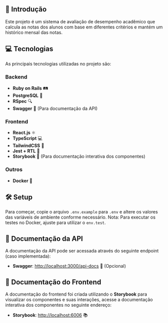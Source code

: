 ## 🧮 Introdução

Este projeto é um sistema de avaliação de desempenho acadêmico que calcula as notas dos alunos com base em diferentes critérios e mantém um histórico mensal das notas.

## 💻 Tecnologias

As principais tecnologias utilizadas no projeto são:

### Backend

- **Ruby on Rails** 🛤️
- **PostgreSQL** 🐘
- **RSpec** 🔍
- **Swagger** 📑 (Para documentação da API)

### Frontend

- **React.js** ⚛️
- **TypeScript** 💻
- **TailwindCSS** 🎨
- **Jest + RTL** 🧪
- **Storybook** 📖 (Para documentação interativa dos componentes)

### Outros
- **Docker** 🐋

## 🛠️ Setup
Para começar, copie o arquivo `.env.example` para `.env` e altere os valores das variáveis de ambiente conforme necessário.
Nota: Para executar os testes no Docker, ajuste para utilizar o `env.test`.

## 📖 Documentação da API
A documentação da API pode ser acessada através do seguinte endpoint (caso implementada):
- **Swagger**: [http://localhost:3000/api-docs](http://localhost:3000/api-docs) 📄 (Opcional)

## 📖 Documentação do Frontend
A documentação do frontend foi criada utilizando o **Storybook** para visualizar os componentes e suas interações,
acesse a documentação interativa dos componentes no seguinte endereço:
- **Storybook**: [http://localhost:6006](http://localhost:6006) 📚
